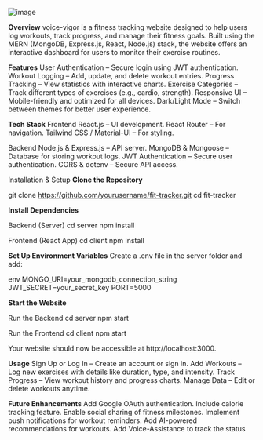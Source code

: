 ![image](https://github.com/user-attachments/assets/f92217f3-681d-40c1-abd8-76717155e882)


**Overview**
voice-vigor is a fitness tracking website designed to help users log workouts, track progress, and manage their fitness goals. Built using the MERN (MongoDB, Express.js, React, Node.js) stack, the website offers an interactive dashboard for users to monitor their exercise routines.

**Features**
 User Authentication – Secure login using JWT authentication.
 Workout Logging – Add, update, and delete workout entries.
 Progress Tracking – View statistics with interactive charts.
 Exercise Categories – Track different types of exercises (e.g., cardio, strength).
 Responsive UI – Mobile-friendly and optimized for all devices.
 Dark/Light Mode – Switch between themes for better user experience.

**Tech Stack**
Frontend
React.js – UI development.
React Router – For navigation.
Tailwind CSS / Material-UI – For styling.

Backend
Node.js & Express.js – API server.
MongoDB & Mongoose – Database for storing workout logs.
JWT Authentication – Secure user authentication.
CORS & dotenv – Secure API access.

Installation & Setup
**Clone the Repository**

git clone https://github.com/yourusername/fit-tracker.git
cd fit-tracker

**Install Dependencies**

Backend (Server)
cd server
npm install

Frontend (React App)
cd client
npm install

**Set Up Environment Variables**
Create a .env file in the server folder and add:

env
MONGO_URI=your_mongodb_connection_string
JWT_SECRET=your_secret_key
PORT=5000

**Start the Website**

Run the Backend
cd server
npm start

Run the Frontend
cd client
npm start


Your website should now be accessible at http://localhost:3000.

**Usage**
Sign Up or Log In – Create an account or sign in.
Add Workouts – Log new exercises with details like duration, type, and intensity.
Track Progress – View workout history and progress charts.
Manage Data – Edit or delete workouts anytime.

**Future Enhancements**
 Add Google OAuth authentication.
 Include calorie tracking feature.
 Enable social sharing of fitness milestones.
 Implement push notifications for workout reminders.
 Add AI-powered recommendations for workouts.
 Add Voice-Assistance to track the status

